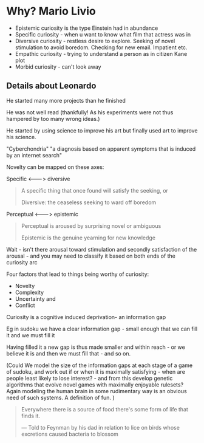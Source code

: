 ﻿# Why? Mario Livio

- Epistemic curiosity is the type Einstein had in abundance
- Specific curiosity - when u want to know what film that actress was in
- Diversive curiosity - restless desire to explore.   Seeking of novel stimulation to avoid boredom. Checking for new email. Impatient etc.
- Empathic curiosity - trying to understand a person as in citizen Kane plot
- Morbid curiosity - can't look away

## Details about Leonardo

He started many more projects than he finished

He was not well read (thankfully! As his experiments were not thus hampered by too many wrong ideas.)

He started by using science to improve his art but finally used art to improve his science.

"Cyberchondria" "a diagnosis based on apparent symptoms that is induced by an internet search"

Novelty can be mapped on these axes:

Specific <---> diversive

> A specific thing that once found will satisfy the seeking, or
>
> Diversive: the ceaseless seeking to ward off boredom

Perceptual <---> epistemic

> Perceptual is aroused by surprising novel or ambiguous
>
> Epistemic is the genuine yearning for new knowledge

Wait - isn't there arousal toward stimulation and secondly satisfaction of the arousal - and you may need to classify it based on both ends of the curiosity arc

Four factors that lead to things being worthy of curiosity:

- Novelty
- Complexity
- Uncertainty and
- Conflict

Curiosity is a cognitive induced deprivation- an information gap

Eg in sudoku we have a clear information gap - small enough that we can fill it and we must fill it

Having filled it a new gap is thus made smaller and within reach - or we believe it is and then we must fill that - and so on.

(Could We model the size of the information gaps at each stage of a game of sudoku, and work out if or when it is maximally satisfying - when are people least likely to lose interest? - and from this develop genetic algorithms that evolve novel games with maximally enjoyable rulesets? Again modeling the human brain in some rudimentary way is an obvious need of such systems. A definition of fun. )

> Everywhere there is a source of food there's some form of life that finds it.
>
> &mdash; Told to Feynman by his dad in relation to lice on birds whose excretions caused bacteria to blossom

